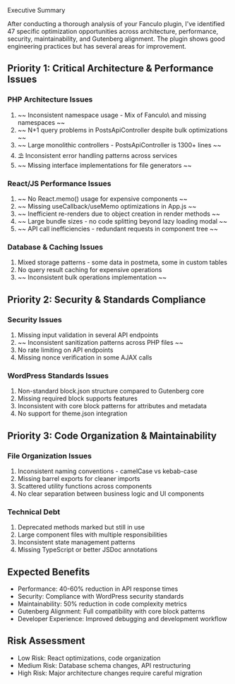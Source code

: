 Executive Summary

After conducting a thorough analysis of your Fanculo plugin, I've identified 47 specific optimization
opportunities across architecture, performance, security, maintainability, and Gutenberg alignment. The
plugin shows good engineering practices but has several areas for improvement.

## Priority 1: Critical Architecture & Performance Issues

### PHP Architecture Issues

1. ~~ Inconsistent namespace usage - Mix of Fanculo\ and missing namespaces ~~
2. ~~ N+1 query problems in PostsApiController despite bulk optimizations ~~
3. ~~ Large monolithic controllers - PostsApiController is 1300+ lines ~~
4. ⛱️ Inconsistent error handling patterns across services
5. ~~ Missing interface implementations for file generators ~~

### React/JS Performance Issues

1. ~~ No React.memo() usage for expensive components ~~
2. ~~ Missing useCallback/useMemo optimizations in App.js ~~
3. ~~ Inefficient re-renders due to object creation in render methods ~~
4. ~~ Large bundle sizes - no code splitting beyond lazy loading modal ~~
5. ~~ API call inefficiencies - redundant requests in component tree ~~

### Database & Caching Issues

1. Mixed storage patterns - some data in postmeta, some in custom tables
2. No query result caching for expensive operations
3. ~~ Inconsistent bulk operations implementation ~~

## Priority 2: Security & Standards Compliance

### Security Issues

1. Missing input validation in several API endpoints
2. ~~ Inconsistent sanitization patterns across PHP files ~~
3. No rate limiting on API endpoints
4. Missing nonce verification in some AJAX calls

### WordPress Standards Issues

1. Non-standard block.json structure compared to Gutenberg core
2. Missing required block supports features
3. Inconsistent with core block patterns for attributes and metadata
4. No support for theme.json integration

## Priority 3: Code Organization & Maintainability

### File Organization Issues

1. Inconsistent naming conventions - camelCase vs kebab-case
2. Missing barrel exports for cleaner imports
3. Scattered utility functions across components
4. No clear separation between business logic and UI components

### Technical Debt

1. Deprecated methods marked but still in use
2. Large component files with multiple responsibilities
3. Inconsistent state management patterns
4. Missing TypeScript or better JSDoc annotations

## Expected Benefits

- Performance: 40-60% reduction in API response times
- Security: Compliance with WordPress security standards
- Maintainability: 50% reduction in code complexity metrics
- Gutenberg Alignment: Full compatibility with core block patterns
- Developer Experience: Improved debugging and development workflow

## Risk Assessment

- Low Risk: React optimizations, code organization
- Medium Risk: Database schema changes, API restructuring
- High Risk: Major architecture changes require careful migration
